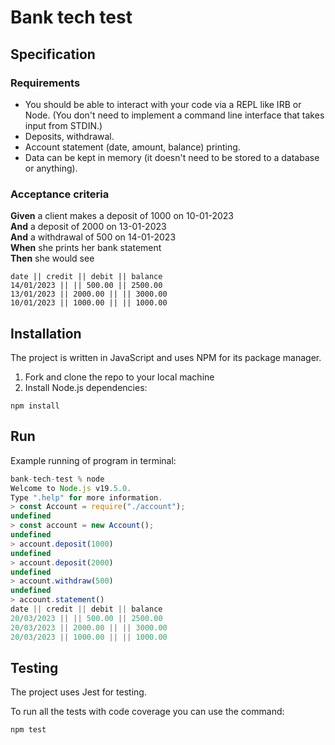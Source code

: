 # Bank tech test

## Specification

### Requirements

* You should be able to interact with your code via a REPL like IRB or Node.  (You don't need to implement a command
  line interface that takes input from STDIN.)
* Deposits, withdrawal.
* Account statement (date, amount, balance) printing.
* Data can be kept in memory (it doesn't need to be stored to a database or anything).

### Acceptance criteria

**Given** a client makes a deposit of 1000 on 10-01-2023  
**And** a deposit of 2000 on 13-01-2023  
**And** a withdrawal of 500 on 14-01-2023  
**When** she prints her bank statement  
**Then** she would see

```
date || credit || debit || balance
14/01/2023 || || 500.00 || 2500.00
13/01/2023 || 2000.00 || || 3000.00
10/01/2023 || 1000.00 || || 1000.00
```

## Installation

The project is written in JavaScript and uses NPM for its package manager.

1. Fork and clone the repo to your local machine
2. Install Node.js dependencies:

```
npm install
```

## Run

Example running of program in terminal:

```javascript
bank-tech-test % node
Welcome to Node.js v19.5.0.
Type ".help" for more information.
> const Account = require("./account");
undefined
> const account = new Account();
undefined
> account.deposit(1000)
undefined
> account.deposit(2000)
undefined
> account.withdraw(500)
undefined
> account.statement()
date || credit || debit || balance
20/03/2023 || || 500.00 || 2500.00
20/03/2023 || 2000.00 || || 3000.00
20/03/2023 || 1000.00 || || 1000.00
```

## Testing

The project uses Jest for testing.

To run all the tests with code coverage you can use the command:

```
npm test
```